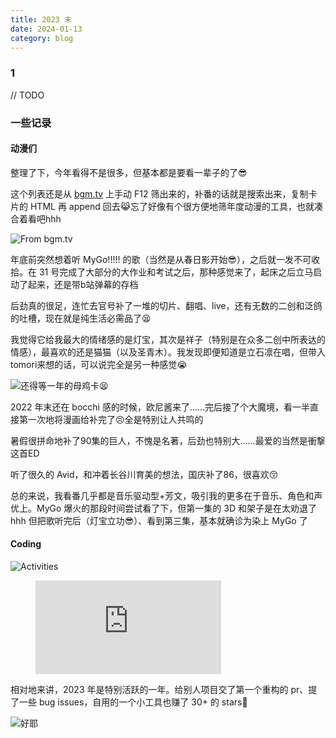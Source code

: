```yaml
---
title: 2023 末
date: 2024-01-13
category: blog
---
```


### 1

// TODO

### 一些记录

#### 动漫们

整理了下，今年看得不是很多，但基本都是要看一辈子的了😎

这个列表还是从 [bgm.tv] 上手动 F12 筛出来的，补番的话就是搜索出来，复制卡片的 HTML 再 append 回去😹忘了好像有个很方便地筛年度动漫的工具，也就凑合着看吧hhh

![From bgm.tv](/blog/diary/23-anime.webp)

年底前突然想着听 MyGo!!!!! 的歌（当然是从春日影开始😎），之后就一发不可收拾。在 31 号完成了大部分的大作业和考试之后，那种感觉来了，起床之后立马启动了起来，还是带b站弹幕的存档

后劲真的很足，连忙去官号补了一堆的切片、翻唱、live，还有无数的二创和泛鸽的吐槽，现在就是纯生活必需品了😫

我觉得它给我最大的情绪感的是灯宝，其次是祥子（特别是在众多二创中所表达的情感），最喜欢的还是猫猫（以及圣青木）。我发现即便知道是立石凛在唱，但带入tomori来想的话，可以说完全是另一种感觉😭

![还得等一年的母鸡卡😫](/blog/diary/mygo-meme.webp)

2022 年末还在 bocchi 感的时候，欧尼酱来了……完后接了个大魔境，看一半直接第一次地将漫画给补完了😣全是特别让人共鸣的

暑假很拼命地补了90集的巨人，不愧是名著，后劲也特别大……最爱的当然是衝撃这首ED

听了很久的 Avid，和冲着长谷川育美的想法，国庆补了86，很喜欢😚

总的来说，我看番几乎都是音乐驱动型+芳文，吸引我的更多在于音乐、角色和声优上。MyGo 爆火的那段时间尝试看了下，但第一集的 3D 和架子是在太劝退了hhh 但把歌听完后（灯宝立功😎）、看到第三集，基本就确诊为染上 MyGo 了

#### Coding

![Activities](/blog/diary/2023-time.webp)

<figure><embed style="width: 70%" src="https://wakatime.com/share/@Chilfish/171112ac-ec19-44f7-a3df-d3c8626cdccb.svg"></embed></figure>

相对地来讲，2023 年是特别活跃的一年。给别人项目交了第一个重构的 pr、提了一些 bug issues，自用的一个小工具也赚了 30+ 的 stars🥳

![好耶](/blog/diary/2023-weibo-archiver.webp)

[bgm.tv]: https://bgm.tv/anime/browser/airtime/2023?sort=rank
